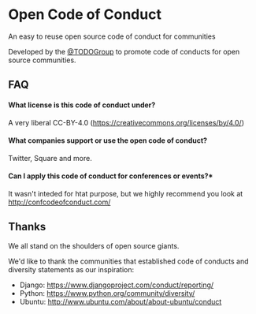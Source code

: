 # Open Code of Conduct

An easy to reuse open source code of conduct for communities

Developed by the [@TODOGroup](https://twitter.com/todogroup) to promote code of conducts for open source communities.

## FAQ

#### What license is this code of conduct under?

A very liberal CC-BY-4.0 (https://creativecommons.org/licenses/by/4.0/)

#### What companies support or use the open code of conduct?

Twitter, Square and more.

#### Can I apply this code of conduct for conferences or events?*

It wasn't inteded for htat purpose, but we highly recommend you look at http://confcodeofconduct.com/

## Thanks

We all stand on the shoulders of open source giants. 

We'd like to thank the communities that established code of conducts and diversity statements as our inspiration:
* Django: https://www.djangoproject.com/conduct/reporting/
* Python: https://www.python.org/community/diversity/
* Ubuntu: http://www.ubuntu.com/about/about-ubuntu/conduct

 
